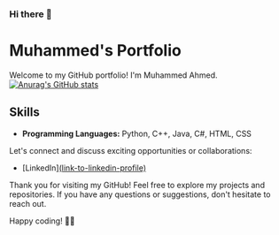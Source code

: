 ### Hi there 👋

# Muhammed's Portfolio

Welcome to my GitHub portfolio! I'm Muhammed Ahmed.
[![Anurag's GitHub stats](https://github-readme-stats.vercel.app/api?username=muhammednoorrr)](https://github.com/anuraghazra/github-readme-stats)

## Skills

- **Programming Languages:** Python, C++, Java, C#, HTML, CSS


Let's connect and discuss exciting opportunities or collaborations:

- [LinkedIn][(link-to-linkedin-profile)](https://linkedin.com/in/muhammed-ahmed-170a40276)


Thank you for visiting my GitHub! Feel free to explore my projects and repositories. If you have any questions or suggestions, don't hesitate to reach out.

Happy coding! 👨‍💻
